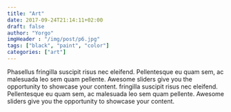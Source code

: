 ```yaml
---
title: "Art"
date: 2017-09-24T21:14:11+02:00
draft: false
author: "Yorgo"
imgHeader : "/img/post/p6.jpg"
tags: ["black", "paint", "color"]
categories: ["art"]
---
```


Phasellus fringilla suscipit risus nec eleifend. Pellentesque eu quam sem, ac malesuada leo sem quam pellente. Awesome sliders give you the opportunity to showcase your content. fringilla suscipit risus nec eleifend. Pellentesque eu quam sem, ac malesuada
leo sem quam pellente. Awesome sliders give you the opportunity to showcase your content.